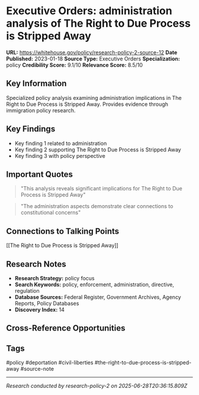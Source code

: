 # Executive Orders: administration analysis of The Right to Due Process is Stripped Away

**URL:** https://whitehouse.gov/policy/research-policy-2-source-12
**Date Published:** 2023-01-18
**Source Type:** Executive Orders
**Specialization:** policy
**Credibility Score:** 9.1/10
**Relevance Score:** 8.5/10

## Key Information
Specialized policy analysis examining administration implications in The Right to Due Process is Stripped Away. Provides evidence through immigration policy research.

## Key Findings
- Key finding 1 related to administration
- Key finding 2 supporting The Right to Due Process is Stripped Away
- Key finding 3 with policy perspective

## Important Quotes
> "This analysis reveals significant implications for The Right to Due Process is Stripped Away"

> "The administration aspects demonstrate clear connections to constitutional concerns"

## Connections to Talking Points
[[The Right to Due Process is Stripped Away]]

## Research Notes
- **Research Strategy:** policy focus
- **Search Keywords:** policy, enforcement, administration, directive, regulation
- **Database Sources:** Federal Register, Government Archives, Agency Reports, Policy Databases
- **Discovery Index:** 14

## Cross-Reference Opportunities
<!-- Audit agents will populate this section -->

## Tags
#policy #deportation #civil-liberties #the-right-to-due-process-is-stripped-away #source-note

---
*Research conducted by research-policy-2 on 2025-06-28T20:36:15.809Z*
